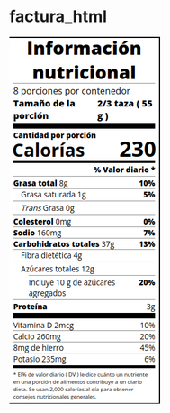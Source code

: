 # factura_html
![nutri](https://raw.githubusercontent.com/Noisk8/factura_html/main/Screenshot_20230412_014752.png)

